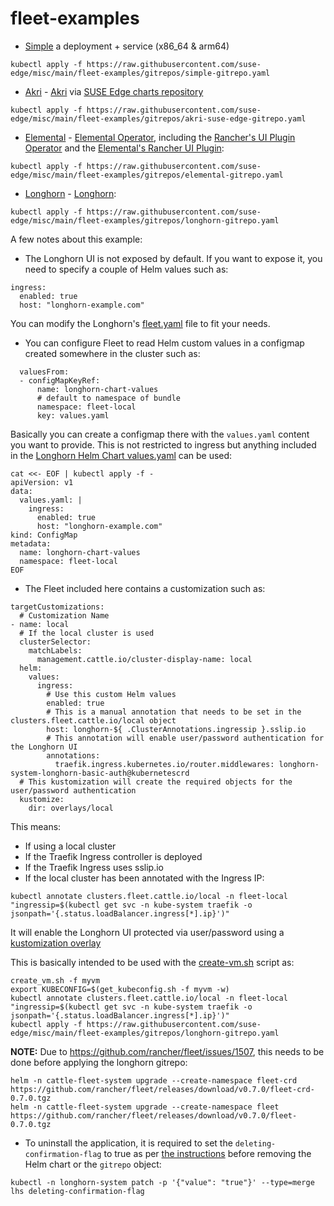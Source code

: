 # fleet-examples

* [Simple](./fleets/simple) a deployment + service (x86_64 & arm64)

```
kubectl apply -f https://raw.githubusercontent.com/suse-edge/misc/main/fleet-examples/gitrepos/simple-gitrepo.yaml
```

* [Akri](./fleets/akri) - [Akri](https://github.com/project-akri/akri) via [SUSE Edge charts repository](https://suse-edge.github.io/charts/)

```
kubectl apply -f https://raw.githubusercontent.com/suse-edge/misc/main/fleet-examples/gitrepos/akri-suse-edge-gitrepo.yaml
```

* [Elemental](./fleets/elemental) - [Elemental Operator](https://github.com/rancher/elemental-operator), including the [Rancher's UI Plugin Operator](https://github.com/rancher/ui-plugin-operator) and the [Elemental's Rancher UI Plugin](https://github.com/rancher/ui-plugin-charts/):

```
kubectl apply -f https://raw.githubusercontent.com/suse-edge/misc/main/fleet-examples/gitrepos/elemental-gitrepo.yaml
```

* [Longhorn](./fleets/longhorn) - [Longhorn](https://longhorn.io/):

```
kubectl apply -f https://raw.githubusercontent.com/suse-edge/misc/main/fleet-examples/gitrepos/longhorn-gitrepo.yaml
```

A few notes about this example:

* The Longhorn UI is not exposed by default. If you want to expose it, you need to specify a couple of Helm values such as:

```
ingress:
  enabled: true
  host: "longhorn-example.com"
```

You can modify the Longhorn's [fleet.yaml](./fleets/longhorn/fleet.yaml) file to fit your needs.

* You can configure Fleet to read Helm custom values in a configmap created somewhere in the cluster such as:

```
  valuesFrom:
  - configMapKeyRef:
      name: longhorn-chart-values
      # default to namespace of bundle
      namespace: fleet-local
      key: values.yaml
```

Basically you can create a configmap there with the `values.yaml` content you want to provide. This is not restricted to ingress but anything included in the [Longhorn Helm Chart values.yaml](https://github.com/longhorn/longhorn/blob/master/chart/values.yaml) can be used:

```
cat <<- EOF | kubectl apply -f -
apiVersion: v1
data:
  values.yaml: |
    ingress:
      enabled: true
      host: "longhorn-example.com"
kind: ConfigMap
metadata:
  name: longhorn-chart-values
  namespace: fleet-local
EOF
```

* The Fleet included here contains a customization such as:

```
targetCustomizations:
  # Customization Name
- name: local
  # If the local cluster is used
  clusterSelector:
    matchLabels:
      management.cattle.io/cluster-display-name: local
  helm:
    values:
      ingress:
        # Use this custom Helm values
        enabled: true
        # This is a manual annotation that needs to be set in the clusters.fleet.cattle.io/local object
        host: longhorn-${ .ClusterAnnotations.ingressip }.sslip.io
        # This annotation will enable user/password authentication for the Longhorn UI
        annotations:
          traefik.ingress.kubernetes.io/router.middlewares: longhorn-system-longhorn-basic-auth@kubernetescrd
  # This kustomization will create the required objects for the user/password authentication
  kustomize:
    dir: overlays/local
```

This means:
  * If using a local cluster
  * If the Traefik Ingress controller is deployed
  * If the Traefik Ingress uses sslip.io
  * If the local cluster has been annotated with the Ingress IP:

`kubectl annotate clusters.fleet.cattle.io/local -n fleet-local  "ingressip=$(kubectl get svc -n kube-system traefik -o jsonpath='{.status.loadBalancer.ingress[*].ip}')"`

It will enable the Longhorn UI protected via user/password using a [kustomization overlay](./fleets/longhorn/longhorn/overlays/kustomization.yaml)

This is basically intended to be used with the [create-vm.sh](../slemicro/create_vm.sh) script as:

```
create_vm.sh -f myvm
export KUBECONFIG=$(get_kubeconfig.sh -f myvm -w)
kubectl annotate clusters.fleet.cattle.io/local -n fleet-local  "ingressip=$(kubectl get svc -n kube-system traefik -o jsonpath='{.status.loadBalancer.ingress[*].ip}')"
kubectl apply -f https://raw.githubusercontent.com/suse-edge/misc/main/fleet-examples/gitrepos/longhorn-gitrepo.yaml
```

**NOTE:** Due to https://github.com/rancher/fleet/issues/1507, this needs to be done before applying the longhorn gitrepo:

```
helm -n cattle-fleet-system upgrade --create-namespace fleet-crd https://github.com/rancher/fleet/releases/download/v0.7.0/fleet-crd-0.7.0.tgz
helm -n cattle-fleet-system upgrade --create-namespace fleet https://github.com/rancher/fleet/releases/download/v0.7.0/fleet-0.7.0.tgz
```

* To uninstall the application, it is required to set the `deleting-confirmation-flag` to true as per [the instructions](https://longhorn.io/docs/1.4.2/deploy/uninstall/#prerequisite) before removing the Helm chart or the `gitrepo` object:

```
kubectl -n longhorn-system patch -p '{"value": "true"}' --type=merge lhs deleting-confirmation-flag
```